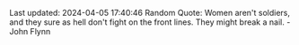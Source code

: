 Last updated: 2024-04-05 17:40:46
Random Quote: Women aren't soldiers, and they sure as hell don't fight on the front lines. They might break a nail. - John Flynn